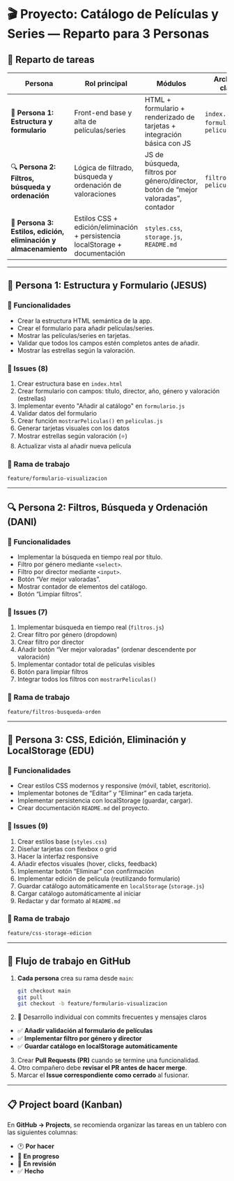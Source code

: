 # 🎬 Proyecto: Catálogo de Películas y Series — Reparto para 3 Personas

## 👥 Reparto de tareas

| Persona | Rol principal | Módulos | Archivos clave |
|----------|----------------|----------|----------------|
| 🧩 **Persona 1: Estructura y formulario** | Front-end base y alta de películas/series | HTML + formulario + renderizado de tarjetas + integración básica con JS | `index.html`, `formulario.js`, `peliculas.js` |
| 🔍 **Persona 2: Filtros, búsqueda y ordenación** | Lógica de filtrado, búsqueda y ordenación de valoraciones | JS de búsqueda, filtros por género/director, botón de “mejor valoradas”, contador | `filtros.js`, `peliculas.js` |
| 💾 **Persona 3: Estilos, edición, eliminación y almacenamiento** | Estilos CSS + edición/eliminación + persistencia localStorage + documentación | `styles.css`, `storage.js`, `README.md` |

---

## 🧩 Persona 1: Estructura y Formulario                        (JESUS)

### 🔧 Funcionalidades
- Crear la estructura HTML semántica de la app.
- Crear el formulario para añadir películas/series.
- Mostrar las películas/series en tarjetas.
- Validar que todos los campos estén completos antes de añadir.
- Mostrar las estrellas según la valoración.

### 🧾 Issues (8)
1. Crear estructura base en `index.html`
2. Crear formulario con campos: título, director, año, género y valoración (estrellas)
3. Implementar evento "Añadir al catálogo" en `formulario.js`
4. Validar datos del formulario
5. Crear función `mostrarPeliculas()` en `peliculas.js`
6. Generar tarjetas visuales con los datos
7. Mostrar estrellas según valoración (⭐)
8. Actualizar vista al añadir nueva película

### 🌿 Rama de trabajo
`feature/formulario-visualizacion`

---

## 🔍 Persona 2: Filtros, Búsqueda y Ordenación                        (DANI)

### 🔧 Funcionalidades
- Implementar la búsqueda en tiempo real por título.
- Filtro por género mediante `<select>`.
- Filtro por director mediante `<input>`.
- Botón “Ver mejor valoradas”.
- Mostrar contador de elementos del catálogo.
- Botón “Limpiar filtros”.

### 🧾 Issues (7)
1. Implementar búsqueda en tiempo real (`filtros.js`)
2. Crear filtro por género (dropdown)
3. Crear filtro por director
4. Añadir botón “Ver mejor valoradas” (ordenar descendente por valoración)
5. Implementar contador total de películas visibles
6. Botón para limpiar filtros
7. Integrar todos los filtros con `mostrarPeliculas()`

### 🌿 Rama de trabajo
`feature/filtros-busqueda-orden`

---

## 💾 Persona 3: CSS, Edición, Eliminación y LocalStorage                        (EDU)

### 🔧 Funcionalidades
- Crear estilos CSS modernos y responsive (móvil, tablet, escritorio).
- Implementar botones de “Editar” y “Eliminar” en cada tarjeta.
- Implementar persistencia con localStorage (guardar, cargar).
- Crear documentación `README.md` del proyecto.

### 🧾 Issues (9)
1. Crear estilos base (`styles.css`)
2. Diseñar tarjetas con flexbox o grid
3. Hacer la interfaz responsive
4. Añadir efectos visuales (hover, clicks, feedback)
5. Implementar botón “Eliminar” con confirmación
6. Implementar edición de película (reutilizando formulario)
7. Guardar catálogo automáticamente en `localStorage` (`storage.js`)
8. Cargar catálogo automáticamente al iniciar
9. Redactar y dar formato al `README.md`

### 🌿 Rama de trabajo
`feature/css-storage-edicion`

---

## 🔁 Flujo de trabajo en GitHub

1. **Cada persona** crea su rama desde `main`:
   ```bash
   git checkout main
   git pull
   git checkout -b feature/formulario-visualizacion

2. 🧠 Desarrollo individual con commits frecuentes y mensajes claros

- ✅ **Añadir validación al formulario de películas**  
- ✅ **Implementar filtro por género y director**  
- ✅ **Guardar catálogo en localStorage automáticamente**

3. Crear **Pull Requests (PR)** cuando se termine una funcionalidad.  
4. Otro compañero debe **revisar el PR antes de hacer merge**.  
5. Marcar el **Issue correspondiente como cerrado** al fusionar.

---

## 📋 Project board (Kanban)

En **GitHub → Projects**, se recomienda organizar las tareas en un tablero con las siguientes columnas:

- 🕐 **Por hacer**  
- 🚧 **En progreso**  
- 👀 **En revisión**  
- ✅ **Hecho**

   

   
